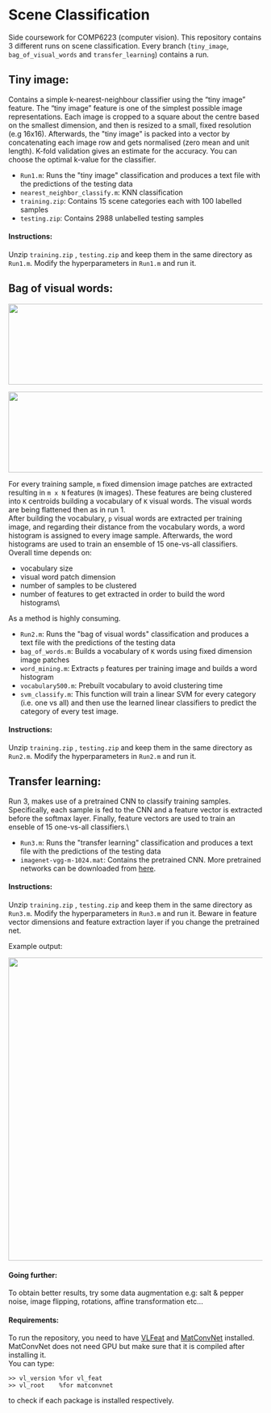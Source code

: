 # Scene Classification
Side coursework for COMP6223 (computer vision). This repository contains 3 different runs on scene classification. Every branch
(```tiny_image```, ```bag_of_visual_words``` and ```transfer_learning```) contains a run.

## Tiny image:
Contains a simple k-nearest-neighbour classifier using the “tiny image” feature. 
The “tiny image” feature is one of the simplest possible image representations. 
Each image is cropped to a square about the centre based on the smallest dimension, and then is resized to a small,
fixed resolution (e.g 16x16). Afterwards, the "tiny image" is packed into a vector by concatenating each image row and gets 
normalised (zero mean and unit length). K-fold validation gives an estimate for the accuracy.
You can choose the optimal k-value for the classifier.

- ```Run1.m```: Runs the "tiny image" classification and produces a text file with the predictions of the testing data
- ```nearest_neighbor_classify.m```: KNN classification
- ```training.zip```: Contains 15 scene categories each with 100 labelled samples
- ```testing.zip```: Contains 2988 unlabelled testing samples

#### Instructions:
Unzip ```training.zip``` , ```testing.zip``` and keep them in the same directory as ```Run1.m```. Modify the hyperparameters 
in ```Run1.m``` and run it.

## Bag of visual words:
<p align="center">
  <img width="600" height="160" src="https://uk.mathworks.com/help/vision/ug/bagoffeatures_visualwordsoverview.png">
</p>
<p align="center">
  <img width="600" height="160" src="https://uk.mathworks.com/help/vision/ug/bagoffeatures_encodeoverview.png">
</p>

For every training sample, ```m``` fixed dimension image patches are extracted resulting in ```m x N``` features (```N```
images). These features are being clustered into ```K``` centroids building a vocabulary of ```K``` visual words. The visual words
are being flattened then as in run 1. \
After building the vocabulary, ```p``` visual words are extracted per training image, and regarding their distance 
from the vocabulary words, a word histogram is assigned to every image sample. Afterwards, the word histograms are used to
train an ensemble of 15 one-vs-all classifiers. \
Overall time depends on:
- vocabulary size
- visual word patch dimension
- number of samples to be clustered
- number of features to get extracted in order to build the word histograms\

As a method is highly consuming.
- ```Run2.m```: Runs the "bag of visual words" classification and produces a text file with the predictions of the testing data
- ```bag_of_words.m```: Builds a vocabulary of ```K``` words using fixed dimension image patches
- ```word_mining.m```: Extracts ```p``` features per training image and builds a word histogram
- ```vocabulary500.m```: Prebuilt vocabulary to avoid clustering time
- ```svm_classify.m```: This function will train a linear SVM for every category (i.e. one vs all) and then use the 
learned linear classifiers to predict the category of every test image.

#### Instructions:
Unzip ```training.zip``` , ```testing.zip``` and keep them in the same directory as ```Run2.m```. Modify the hyperparameters
in ```Run2.m``` and run it.

## Transfer learning:
Run 3, makes use of a pretrained CNN to classify training samples. Specifically, each sample is fed to the CNN and a feature vector
is extracted before the softmax layer. Finally, feature vectors are used to train an enseble of 15 one-vs-all classifiers.\

- ```Run3.m```: Runs the "transfer learning" classification and produces a text file with the predictions of the testing data
- ```imagenet-vgg-m-1024.mat```: Contains the pretrained CNN. More pretrained networks can be downloaded from
[here](http://www.vlfeat.org/matconvnet/pretrained/).

#### Instructions:
Unzip ```training.zip``` , ```testing.zip``` and keep them in the same directory as ```Run3.m```. Modify the hyperparameters
in ```Run3.m``` and run it. Beware in feature vector dimensions and feature extraction layer if you change the pretrained net.

Example output:
<p align="center">
  <img width="700" height="600" src="https://github.com/nikostsagk/scene_classification/blob/transfer_learning/output_fig.png">
</p>

#### Going further:
To obtain better results, try some data augmentation e.g: salt & pepper noise, image flipping, rotations, affine transformation etc...

#### Requirements:
To run the repository, you need to have [VLFeat](http://www.vlfeat.org/install-matlab.html) and 
[MatConvNet](http://www.vlfeat.org/matconvnet/) installed. MatConvNet does not need GPU but make sure that it is compiled
after installing it.\
You can type:
```
>> vl_version %for vl_feat
>> vl_root    %for matconvnet
```
to check if each package is installed respectively.
